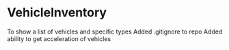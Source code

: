 # VehicleInventory
To show a list of vehicles and specific types
Added .gitignore to repo
Added ability to get acceleration of vehicles
